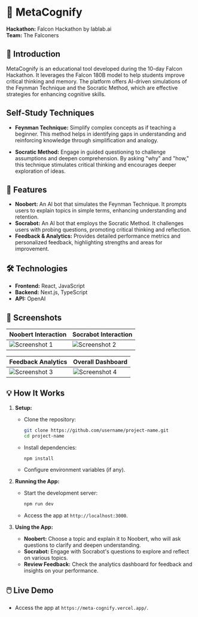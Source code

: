 # 🌟 MetaCognify

**Hackathon:** Falcon Hackathon by lablab.ai  
**Team:** The Falconers

## 🚀 Introduction

MetaCognify is an educational tool developed during the 10-day Falcon Hackathon. It leverages the Falcon 180B model to help students improve critical thinking and memory. The platform offers AI-driven simulations of the Feynman Technique and the Socratic Method, which are effective strategies for enhancing cognitive skills.

## Self-Study Techniques

- **Feynman Technique:** Simplify complex concepts as if teaching a beginner. This method helps in identifying gaps in understanding and reinforcing knowledge through simplification and analogy.

- **Socratic Method:** Engage in guided questioning to challenge assumptions and deepen comprehension. By asking "why" and "how," this technique stimulates critical thinking and encourages deeper exploration of ideas.

## 🎯 Features

- **Noobert:** An AI bot that simulates the Feynman Technique. It prompts users to explain topics in simple terms, enhancing understanding and retention.
- **Socrabot:** An AI bot that employs the Socratic Method. It challenges users with probing questions, promoting critical thinking and reflection.
- **Feedback & Analytics:** Provides detailed performance metrics and personalized feedback, highlighting strengths and areas for improvement.

## 🛠️ Technologies

- **Frontend:** React, JavaScript
- **Backend:** Next.js, TypeScript
- **API:** OpenAI

## 📸 Screenshots

| Noobert Interaction | Socrabot Interaction |
|---------------------|----------------------|
| ![Screenshot 1](link_to_screenshot1) | ![Screenshot 2](link_to_screenshot2) |

| Feedback Analytics  | Overall Dashboard    |
|---------------------|----------------------|
| ![Screenshot 3](link_to_screenshot3) | ![Screenshot 4](link_to_screenshot4) |

## 💡 How It Works

1. **Setup:**
   - Clone the repository:
     ```bash
     git clone https://github.com/username/project-name.git
     cd project-name
     ```
   - Install dependencies:
     ```bash
     npm install
     ```
   - Configure environment variables (if any).

2. **Running the App:**
   - Start the development server:
     ```bash
     npm run dev
     ```
   - Access the app at `http://localhost:3000`.

3. **Using the App:**
   - **Noobert:** Choose a topic and explain it to Noobert, who will ask questions to clarify and deepen understanding.
   - **Socrabot:** Engage with Socrabot's questions to explore and reflect on various topics.
   - **Review Feedback:** Check the analytics dashboard for feedback and insights on your performance.

## 🖱️ Live Demo

   - Access the app at `https://meta-cognify.vercel.app/`.
